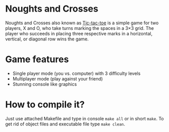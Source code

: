 Noughts and Crosses
===================

Noughts and Crosses also known as [Tic-tac-toe](http://en.wikipedia.org/wiki/Tic-tac-toe) is a simple game for two players, X and O, who take turns marking the spaces in a 3×3 grid. The player who succeeds in placing three respective marks in a horizontal, vertical, or diagonal row wins the game.

Game features
=============

* Single player mode (you vs. computer) with 3 difficulty levels
* Multiplayer mode (play against your friend)
* Stunning console like graphics

How to compile it?
==================

Just use attached Makefile and type in console `make all` or in short `make`.
To get rid of object files and executable file type `make clean`.